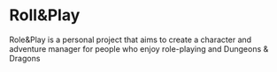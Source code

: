 # Roll&Play
Role&amp;Play is a personal project that aims to create a character and adventure manager for people who enjoy role-playing and Dungeons &amp; Dragons
